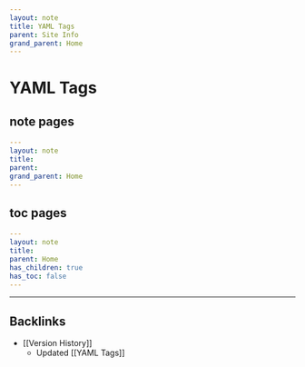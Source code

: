 ```yaml
---
layout: note
title: YAML Tags
parent: Site Info
grand_parent: Home
---
```


# YAML Tags

## note pages

```yaml
---
layout: note
title:
parent:
grand_parent: Home
---

```

## toc pages

```yaml
---
layout: note
title:
parent: Home
has_children: true
has_toc: false
---

```

---
## Backlinks
* [[Version History]]
	* Updated [[YAML Tags]]

